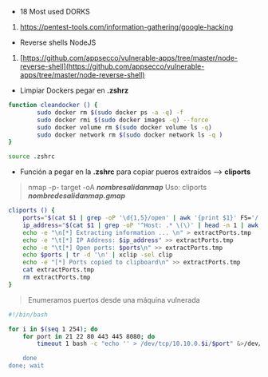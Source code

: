 - 18 Most used DORKS
1. https://pentest-tools.com/information-gathering/google-hacking 

- Reverse shells NodeJS
1. [https://github.com/appsecco/vulnerable-apps/tree/master/node-reverse-shell](https://github.com/appsecco/vulnerable-apps/tree/master/node-reverse-shell) 

- Limpiar Dockers pegar en **.zshrz**

```bash
function cleandocker () {
        sudo docker rm $(sudo docker ps -a -q) -f
        sudo docker rmi $(sudo docker images -q) --force
        sudo docker volume rm $(sudo docker volume ls -q)
        sudo docker network rm $(sudo docker network ls -q )
} 
```
```bash
source .zshrc
```

- Función a pegar en la **.zshrc**  para copiar pueros extraídos --> **cliports**
> nmap -p- target -oA ***nombresalidanmap***
   Uso: cliports ***nombredesalidanmap.gmap***

```bash
cliports () {
	ports="$(cat $1 | grep -oP '\d{1,5}/open' | awk '{print $1}' FS='/' | xargs | tr ' ' ',')"
	ip_address="$(cat $1 | grep -oP '^Host: .* \(\)' | head -n 1 | awk '{print $2}' )"
	echo -e "\n[*] Extracting information ... \n" > extractPorts.tmp
	echo -e "\t[*] IP Address: $ip_address" >> extractPorts.tmp
	echo -e "\t[*] Open ports: $ports\n" >> extractPorts.tmp
	echo $ports | tr -d '\n' | xclip -sel clip
	echo -e "[*] Ports copied to clipboard\n" >> extractPorts.tmp
	cat extractPorts.tmp
	rm extractPorts.tmp
}
```


>Enumeramos puertos desde una máquina vulnerada

```bash
#!/bin/bash

for i in $(seq 1 254); do
	for port in 21 22 80 443 445 8080; do
		timeout 1 bash -c "echo '' > /dev/tcp/10.10.0.$i/$port" &>/dev/null && echo "[+] Host 10.10.0.$i - PORT $port - OPEN| &

	done
done; wait
```